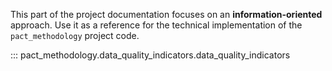 This part of the project documentation focuses on
an **information-oriented** approach. Use it as a
reference for the technical implementation of the
`pact_methodology` project code.

::: pact_methodology.data_quality_indicators.data_quality_indicators
